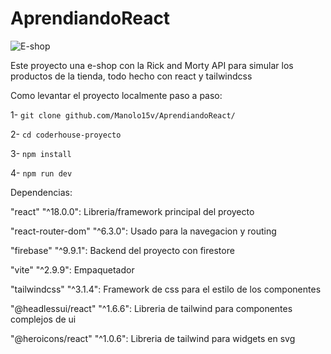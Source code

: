 # AprendiandoReact

![E-shop](https://user-images.githubusercontent.com/96487381/179403102-92b94bc5-00cc-470f-bbc1-c5c96e3b1db7.gif)

Este proyecto una e-shop con la Rick and Morty API para simular los productos de la tienda, todo hecho con react y tailwindcss

Como levantar el proyecto localmente paso a paso:

1- `git clone github.com/Manolo15v/AprendiandoReact/`

2- `cd coderhouse-proyecto`

3- `npm install`

4- `npm run dev`

Dependencias:

   "react" "^18.0.0": Libreria/framework principal del proyecto
  
  "react-router-dom" "^6.3.0": Usado para la navegacion y routing

  "firebase" "^9.9.1": Backend del proyecto con firestore
  
  "vite" "^2.9.9": Empaquetador 
  
  "tailwindcss" "^3.1.4": Framework de css para el estilo de los componentes
  
  "@headlessui/react" "^1.6.6": Libreria de tailwind para componentes complejos de ui
    
  "@heroicons/react" "^1.0.6": Libreria de tailwind para widgets en svg
